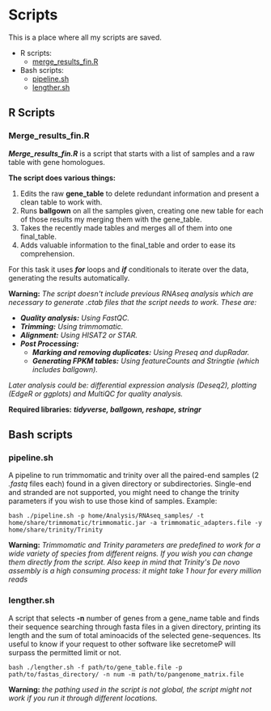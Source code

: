 # Scripts
This is a place where all my scripts are saved.
- R scripts:
    - [merge_results_fin.R](#Merge_results_finr)
- Bash scripts:
    - [pipeline.sh](#pipelinesh)
    - [lengther.sh](#lengthersh)
## R Scripts 

### Merge_results_fin.R 

__*Merge_results_fin.R*__ is a script that starts with a list of samples and a raw table with gene homologues. 

**The script does various things:**
1. Edits the raw **gene_table** to delete redundant information and present a clean table to work with.
2. Runs **ballgown** on all the samples given, creating one new table for each of those results my merging them with the gene_table.
3. Takes the recently made tables and merges all of them into one final_table.
4. Adds valuable information to the final_table and order to ease its comprehension.

For this task it uses ***for*** loops and ***if*** conditionals to iterate over the data, generating the results automatically.

**Warning:** *The script doesn't include previous RNAseq analysis which are necessary to generate .ctab files that the script needs to work.
These are:*
- ***Quality analysis:** Using FastQC.*
- ***Trimming:** Using trimmomatic.*
- ***Alignment:** Using HISAT2 or STAR.*
- ***Post Processing:***
    - ***Marking and removing duplicates:** Using Preseq and dupRadar.*
    - ***Generating FPKM tables:** Using featureCounts and Stringtie (which includes ballgown).*

*Later analysis could be: differential expression analysis (Deseq2), plotting (EdgeR or ggplots) and MultiQC for quality analysis.*

**Required libraries:** ***tidyverse, ballgown, reshape, stringr***

## Bash scripts

### pipeline.sh

A pipeline to run trimmomatic and trinity over all the paired-end samples (2 *.fastq* files each) found in a given directory or subdirectories. Single-end and stranded are not supported, you might need to change the trinity parameters if you wish to use those kind of samples.
Example:
~~~
bash ./pipeline.sh -p home/Analysis/RNAseq_samples/ -t home/share/trimmomatic/trimmomatic.jar -a trimmomatic_adapters.file -y home/share/trinity/Trinity  
~~~

**Warning:** *Trimmomatic and Trinity parameters are predefined to work for a wide variety of species from different reigns. If you wish you can change them directly from the script. Also keep in mind that Trinity's De novo assembly is a high consuming process: it might take 1 hour for every million reads* 

### lengther.sh

A script that selects **-n** number of genes from a gene_name table and finds their sequence searching through fasta files in a given directory, printing its length and the sum of total aminoacids of the selected gene-sequences. Its useful to know if your request to other software like secretomeP will surpass the permitted limit or not.

~~~ 
bash ./lengther.sh -f path/to/gene_table.file -p path/to/fastas_directory/ -n num -m path/to/pangenome_matrix.file
~~~

**Warning:**  *the pathing used in the script is not global, the script might not work if you run it through different locations.*
